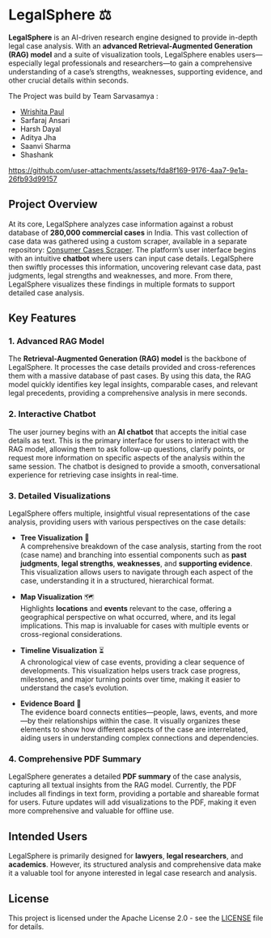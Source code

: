 

# LegalSphere ⚖️

**LegalSphere** is an AI-driven research engine designed to provide in-depth legal case analysis. With an **advanced Retrieval-Augmented Generation (RAG) model** and a suite of visualization tools, LegalSphere enables users—especially legal professionals and researchers—to gain a comprehensive understanding of a case’s strengths, weaknesses, supporting evidence, and other crucial details within seconds.

The Project was build by Team Sarvasamya :
- [Wrishita Paul](https://github.com/wrishita)
- Sarfaraj Ansari
- Harsh Dayal
- Aditya Jha
- Saanvi Sharma
- Shashank





https://github.com/user-attachments/assets/fda8f169-9176-4aa7-9e1a-26fb93d99157




## Project Overview

At its core, LegalSphere analyzes case information against a robust database of **280,000 commercial cases** in India. This vast collection of case data was gathered using a custom scraper, available in a separate repository: [Consumer Cases Scraper](https://github.com/sarfarajansari/consumerCasesScraper). The platform’s user interface begins with an intuitive **chatbot** where users can input case details. LegalSphere then swiftly processes this information, uncovering relevant case data, past judgments, legal strengths and weaknesses, and more. From there, LegalSphere visualizes these findings in multiple formats to support detailed case analysis.

## Key Features

### 1. Advanced RAG Model
The **Retrieval-Augmented Generation (RAG) model** is the backbone of LegalSphere. It processes the case details provided and cross-references them with a massive database of past cases. By using this data, the RAG model quickly identifies key legal insights, comparable cases, and relevant legal precedents, providing a comprehensive analysis in mere seconds.

### 2. Interactive Chatbot
The user journey begins with an **AI chatbot** that accepts the initial case details as text. This is the primary interface for users to interact with the RAG model, allowing them to ask follow-up questions, clarify points, or request more information on specific aspects of the analysis within the same session. The chatbot is designed to provide a smooth, conversational experience for retrieving case insights in real-time.

### 3. Detailed Visualizations
LegalSphere offers multiple, insightful visual representations of the case analysis, providing users with various perspectives on the case details:

- **Tree Visualization** 🌳  
  A comprehensive breakdown of the case analysis, starting from the root (case name) and branching into essential components such as **past judgments**, **legal strengths**, **weaknesses**, and **supporting evidence**. This visualization allows users to navigate through each aspect of the case, understanding it in a structured, hierarchical format.

- **Map Visualization** 🗺️  
  Highlights **locations** and **events** relevant to the case, offering a geographical perspective on what occurred, where, and its legal implications. This map is invaluable for cases with multiple events or cross-regional considerations.

- **Timeline Visualization** ⏳  
  A chronological view of case events, providing a clear sequence of developments. This visualization helps users track case progress, milestones, and major turning points over time, making it easier to understand the case’s evolution.

- **Evidence Board** 🔗  
  The evidence board connects entities—people, laws, events, and more—by their relationships within the case. It visually organizes these elements to show how different aspects of the case are interrelated, aiding users in understanding complex connections and dependencies.

### 4. Comprehensive PDF Summary
LegalSphere generates a detailed **PDF summary** of the case analysis, capturing all textual insights from the RAG model. Currently, the PDF includes all findings in text form, providing a portable and shareable format for users. Future updates will add visualizations to the PDF, making it even more comprehensive and valuable for offline use.

## Intended Users
LegalSphere is primarily designed for **lawyers**, **legal researchers**, and **academics**. However, its structured analysis and comprehensive data make it a valuable tool for anyone interested in legal case research and analysis.


## License

This project is licensed under the Apache License 2.0 - see the [LICENSE](LICENSE) file for details.

